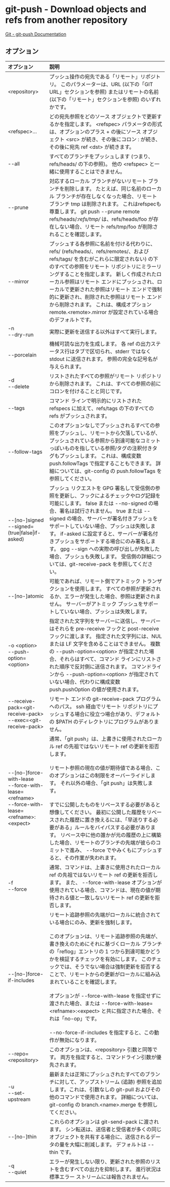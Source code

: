 # git-push - Download objects and refs from another repository

[Git - git-push Documentation](https://git-scm.com/docs/git-push)

## オプション

|オプション|説明|
|:--|:--|
|\<repository>|プッシュ操作の宛先である「リモート」リポジトリ。 このパラメーターは、URL (以下の「GIT URL」セクションを参照) またはリモートの名前 (以下の「リモート」セクションを参照) のいずれかです。|
|\<refspec>…​|どの宛先参照をどのソース オブジェクトで更新するかを指定します。 \<refspec> パラメータの形式は、オプションのプラス + の後にソース オブジェクト \<src> が続き、その後にコロン : が続き、その後に宛先 ref \<dst> が続きます。|
|--all|すべてのブランチをプッシュします (つまり、refs/heads/ の下の参照)。 他の \<refspec> と一緒に使用することはできません。|
|--prune|対応するローカル ブランチがないリモート ブランチを削除します。 たとえば、同じ名前のローカル ブランチが存在しなくなった場合、リモート ブランチ tmp は削除されます。 これはrefspecも尊重します。 git push --prune remote refs/heads/*:refs/tmp/* は、refs/heads/foo が存在しない場合、リモート refs/tmp/foo が削除されることを確認します。|
|--mirror|プッシュする各参照に名前を付ける代わりに、refs/ (refs/heads/、refs/remotes/、および refs/tags/ を含むがこれらに限定されない) の下のすべての参照をリモート リポジトリにミラーリングすることを指定します。 新しく作成されたローカル参照はリモート エンドにプッシュされ、ローカルで更新された参照はリモート エンドで強制的に更新され、削除された参照はリモート エンドから削除されます。 これは、構成オプション remote.\<remote>.mirror が設定されている場合のデフォルトです。|
|-n<br>--dry-run|実際に更新を送信する以外はすべて実行します。|
|--porcelain|機械可読な出力を生成します。 各 ref の出力ステータス行はタブで区切られ、stderr ではなく stdout に送信されます。 参照の完全な記号名が与えられます。|
|-d<br>--delete|リストされたすべての参照がリモート リポジトリから削除されます。 これは、すべての参照の前にコロンを付けることと同じです。|
|--tags|コマンド ラインで明示的にリストされた refspecs に加えて、refs/tags の下のすべての refs がプッシュされます。|
|--follow-tags|このオプションなしでプッシュされるすべての参照をプッシュし、リモートから欠落しているが、プッシュされている参照から到達可能なコミットっぽいものを指している参照/タグの注釈付きタグもプッシュします。 これは、構成変数 push.followTags で指定することもできます。 詳細については、git-config の push.followTags を参照してください。|
|--[no-]signed<br>--signed=(true\|false\|if-asked)|プッシュ リクエストを GPG 署名して受信側の参照を更新し、フックによるチェックやログ記録を可能にします。 false または --no-signed の場合、署名は試行されません。 true または --signed の場合、サーバーが署名付きプッシュをサポートしていない場合、プッシュは失敗します。 if-asked に設定すると、サーバーが署名付きプッシュをサポートする場合にのみ署名します。 gpg --sign への実際の呼び出しが失敗した場合、プッシュも失敗します。 受信側の詳細については、git-receive-pack を参照してください。|
|--[no-]atomic|可能であれば、リモート側でアトミック トランザクションを使用します。 すべての参照が更新されるか、エラーが発生した場合、参照は更新されません。 サーバーがアトミック プッシュをサポートしていない場合、プッシュは失敗します。|
|-o \<option><br>--push-option=\<option>|指定された文字列をサーバーに送信し、サーバーはそれらを pre-receive フックと post-receive フックに渡します。 指定された文字列には、NUL または LF 文字を含めることはできません。 複数の --push-option=\<option> が指定された場合、それらはすべて、コマンド ラインにリストされた順序で反対側に送信されます。 コマンドラインから --push-option=\<option> が指定されていない場合、代わりに構成変数 push.pushOption の値が使用されます。|
|--receive-pack=\<git-receive-pack><br>--exec=\<git-receive-pack>|リモート エンドの git-receive-pack プログラムへのパス。 ssh 経由でリモート リポジトリにプッシュする場合に役立つ場合があり、デフォルトの $PATH のディレクトリにプログラムがありません。|
|--[no-]force-with-lease<br>--force-with-lease=\<refname><br>--force-with-lease=\<refname>:\<expect>|通常、「git push」は、上書きに使用されたローカル ref の先祖ではないリモート ref の更新を拒否します。<br><br>リモート参照の現在の値が期待値である場合、このオプションはこの制限をオーバーライドします。 それ以外の場合、「git push」は失敗します。<br><br>すでに公開したものをリベースする必要があると想像してください。 最初に公開した履歴をリベースされた履歴に置き換えるには、「早送りする必要がある」ルールをバイパスする必要があります。 リベース中に他の誰かが元の履歴の上に構築した場合、リモートのブランチの先端が彼らのコミットで進み、 --force でやみくもにプッシュすると、その作業が失われます。|
|-f<br>--force|通常、コマンドは、上書きに使用されたローカル ref の先祖ではないリモート ref の更新を拒否します。 また、 --force-with-lease オプションが使用されている場合、コマンドは、現在の値が期待される値と一致しないリモート ref の更新を拒否します。|
|--[no-]force-if-includes|リモート追跡参照の先端がローカルに統合されている場合にのみ、更新を強制します。<br><br>このオプションは、リモート追跡参照の先端が、書き換えのためにそれに基づくローカル ブランチの「reflog」エントリの 1 つから到達可能かどうかを検証するチェックを有効にします。 このチェックでは、そうでない場合は強制更新を拒否することで、リモートからの更新がローカルに組み込まれていることを確認します。<br><br>オプションが --force-with-lease を指定せずに渡された場合、または --force-with-lease=\<refname>:\<expect> と共に指定された場合、それは「no-op」です。<br><br>--no-force-if-includes を指定すると、この動作が無効になります。|
|--repo=\<repository>|このオプションは、\<repository> 引数と同等です。 両方を指定すると、コマンドライン引数が優先されます。|
|-u<br>--set-upstream|最新または正常にプッシュされたすべてのブランチに対して、アップストリーム (追跡) 参照を追加します。これは、引数なしの git-pull およびその他のコマンドで使用されます。 詳細については、git-config の branch.\<name>.merge を参照してください。|
|--[no-]thin|これらのオプションは git-send-pack に渡されます。 シン転送は、送信者と受信者が多くの同じオブジェクトを共有する場合に、送信されるデータの量を大幅に削減します。 デフォルトは --thin です。|
|-q<br>--quiet|エラーが発生しない限り、更新された参照のリストを含むすべての出力を抑制します。 進行状況は標準エラー ストリームには報告されません。|
